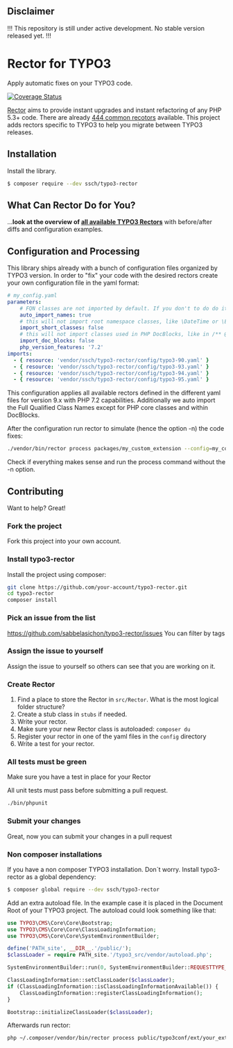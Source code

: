 ## Disclaimer

!!! This repository is still under active development. No stable version released yet. !!!

# Rector for TYPO3

Apply automatic fixes on your TYPO3 code.

[![Coverage Status](https://img.shields.io/coveralls/sabbelasichon/typo3-rector/master.svg?style=flat-square)](https://coveralls.io/github/sabbelasichon/typo3-rector?branch=master)

[Rector](https://getrector.org/) aims to provide instant upgrades and instant refactoring of any PHP 5.3+ code. There are already [444 common recotors](https://github.com/rectorphp/rector/blob/master/docs/AllRectorsOverview.md) available. This project adds rectors specific to TYPO3 to help you migrate between TYPO3 releases.

## Installation

Install the library.

```bash
$ composer require --dev ssch/typo3-rector
```

## What Can Rector Do for You?

...**look at the overview of [all available TYPO3 Rectors](/docs/AllRectorsOverview.md)** with before/after diffs and configuration examples.

## Configuration and Processing

This library ships already with a bunch of configuration files organized by TYPO3 version.
In order to "fix" your code with the desired rectors create your own configuration file in the yaml format:

```yaml
# my_config.yaml
parameters:
    # FQN classes are not imported by default. If you don't to do do it manually after every Rector run, enable it by:
    auto_import_names: true
    # this will not import root namespace classes, like \DateTime or \Exception
    import_short_classes: false
    # this will not import classes used in PHP DocBlocks, like in /** @var \Some\Class */
    import_doc_blocks: false
    php_version_features: '7.2'
imports:
  - { resource: 'vendor/ssch/typo3-rector/config/typo3-90.yaml' }
  - { resource: 'vendor/ssch/typo3-rector/config/typo3-93.yaml' }
  - { resource: 'vendor/ssch/typo3-rector/config/typo3-94.yaml' }
  - { resource: 'vendor/ssch/typo3-rector/config/typo3-95.yaml' }
```

This configuration applies all available rectors defined in the different yaml files for version 9.x with PHP 7.2 capabilities.
Additionally we auto import the Full Qualified Class Names except for PHP core classes and within DocBlocks.

After the configuration run rector to simulate (hence the option -n) the code fixes:

```bash
./vendor/bin/rector process packages/my_custom_extension --config=my_config.yaml -n
```

Check if everything makes sense and run the process command without the -n option.

## Contributing

Want to help? Great!

### Fork the project

Fork this project into your own account.

### Install typo3-rector

Install the project using composer:
```bash
git clone https://github.com/your-account/typo3-rector.git
cd typo3-rector
composer install
```

### Pick an issue from the list

https://github.com/sabbelasichon/typo3-rector/issues You can filter by tags

### Assign the issue to yourself

Assign the issue to yourself so others can see that you are working on it.

### Create Rector

1. Find a place to store the Rector in `src/Rector`. What is the most logical folder structure?
2. Create a stub class in `stubs` if needed.
3. Write your rector.
4. Make sure your new Rector class is autoloaded: `composer du`
5. Register your rector in one of the yaml files in the `config` directory
6. Write a test for your rector.

### All tests must be green
Make sure you have a test in place for your Rector

All unit tests must pass before submitting a pull request.

```bash
./bin/phpunit
```

### Submit your changes

Great, now you can submit your changes in a pull request

### Non composer installations ###

If you have a non composer TYPO3 installation. Don´t worry.
Install typo3-rector as a global dependency:

```bash
$ composer global require --dev ssch/typo3-rector
```

Add an extra autoload file. In the example case it is placed in the Document Root of your TYPO3 project.
The autoload could look something like that:

```php
use TYPO3\CMS\Core\Core\Bootstrap;
use TYPO3\CMS\Core\Core\ClassLoadingInformation;
use TYPO3\CMS\Core\Core\SystemEnvironmentBuilder;

define('PATH_site', __DIR__.'/public/');
$classLoader = require PATH_site.'/typo3_src/vendor/autoload.php';

SystemEnvironmentBuilder::run(0, SystemEnvironmentBuilder::REQUESTTYPE_CLI);

ClassLoadingInformation::setClassLoader($classLoader);
if (ClassLoadingInformation::isClassLoadingInformationAvailable()) {
    ClassLoadingInformation::registerClassLoadingInformation();
}

Bootstrap::initializeClassLoader($classLoader);
```

Afterwards run rector:

```bash
php ~/.composer/vendor/bin/rector process public/typo3conf/ext/your_extension/  -c .rector/config.yaml -n --autoload-file autoload.php
```
